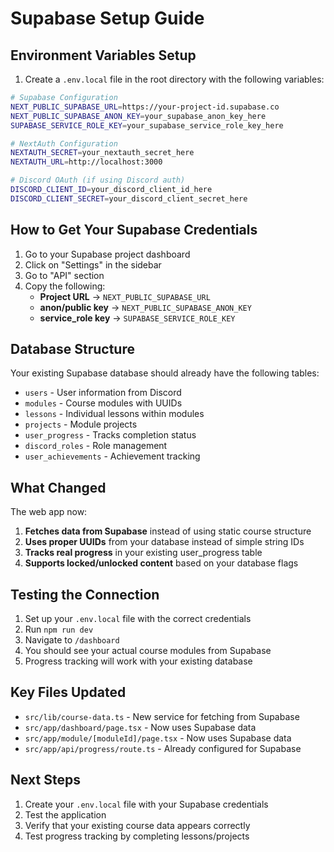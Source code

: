 # Supabase Setup Guide

## Environment Variables Setup

1. Create a `.env.local` file in the root directory with the following variables:

```bash
# Supabase Configuration
NEXT_PUBLIC_SUPABASE_URL=https://your-project-id.supabase.co
NEXT_PUBLIC_SUPABASE_ANON_KEY=your_supabase_anon_key_here
SUPABASE_SERVICE_ROLE_KEY=your_supabase_service_role_key_here

# NextAuth Configuration  
NEXTAUTH_SECRET=your_nextauth_secret_here
NEXTAUTH_URL=http://localhost:3000

# Discord OAuth (if using Discord auth)
DISCORD_CLIENT_ID=your_discord_client_id_here
DISCORD_CLIENT_SECRET=your_discord_client_secret_here
```

## How to Get Your Supabase Credentials

1. Go to your Supabase project dashboard
2. Click on "Settings" in the sidebar
3. Go to "API" section
4. Copy the following:
   - **Project URL** → `NEXT_PUBLIC_SUPABASE_URL`
   - **anon/public key** → `NEXT_PUBLIC_SUPABASE_ANON_KEY`
   - **service_role key** → `SUPABASE_SERVICE_ROLE_KEY`

## Database Structure

Your existing Supabase database should already have the following tables:
- `users` - User information from Discord
- `modules` - Course modules with UUIDs
- `lessons` - Individual lessons within modules
- `projects` - Module projects
- `user_progress` - Tracks completion status
- `discord_roles` - Role management
- `user_achievements` - Achievement tracking

## What Changed

The web app now:
1. **Fetches data from Supabase** instead of using static course structure
2. **Uses proper UUIDs** from your database instead of simple string IDs
3. **Tracks real progress** in your existing user_progress table
4. **Supports locked/unlocked content** based on your database flags

## Testing the Connection

1. Set up your `.env.local` file with the correct credentials
2. Run `npm run dev`
3. Navigate to `/dashboard`
4. You should see your actual course modules from Supabase
5. Progress tracking will work with your existing database

## Key Files Updated

- `src/lib/course-data.ts` - New service for fetching from Supabase
- `src/app/dashboard/page.tsx` - Now uses Supabase data
- `src/app/module/[moduleId]/page.tsx` - Now uses Supabase data
- `src/app/api/progress/route.ts` - Already configured for Supabase

## Next Steps

1. Create your `.env.local` file with your Supabase credentials
2. Test the application
3. Verify that your existing course data appears correctly
4. Test progress tracking by completing lessons/projects
